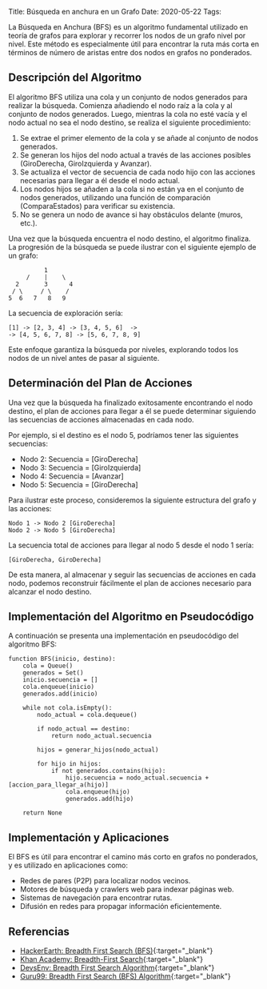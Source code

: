 Title: Búsqueda en anchura en un Grafo
Date: 2020-05-22
Tags: 

La Búsqueda en Anchura (BFS) es un algoritmo fundamental utilizado en teoría de grafos para explorar y recorrer los nodos de un grafo nivel por nivel. Este método es especialmente útil para encontrar la ruta más corta en términos de número de aristas entre dos nodos en grafos no ponderados.

## Descripción del Algoritmo

El algoritmo BFS utiliza una cola y un conjunto de nodos generados para realizar la búsqueda. Comienza añadiendo el nodo raíz a la cola y al conjunto de nodos generados. Luego, mientras la cola no esté vacía y el nodo actual no sea el nodo destino, se realiza el siguiente procedimiento:

1. Se extrae el primer elemento de la cola y se añade al conjunto de nodos generados.
2. Se generan los hijos del nodo actual a través de las acciones posibles (GiroDerecha, GiroIzquierda y Avanzar).
3. Se actualiza el vector de secuencia de cada nodo hijo con las acciones necesarias para llegar a él desde el nodo actual.
4. Los nodos hijos se añaden a la cola si no están ya en el conjunto de nodos generados, utilizando una función de comparación (ComparaEstados) para verificar su existencia.
5. No se genera un nodo de avance si hay obstáculos delante (muros, etc.).

Una vez que la búsqueda encuentra el nodo destino, el algoritmo finaliza. La progresión de la búsqueda se puede ilustrar con el siguiente ejemplo de un grafo:

```
          1
     /    |    \ 
  2       3      4
 / \     / \    /
5  6   7   8   9
```


La secuencia de exploración sería:

```
[1] -> [2, 3, 4] -> [3, 4, 5, 6]  ->
-> [4, 5, 6, 7, 8] -> [5, 6, 7, 8, 9]
```

Este enfoque garantiza la búsqueda por niveles, explorando todos los nodos de un nivel antes de pasar al siguiente.

## Determinación del Plan de Acciones

Una vez que la búsqueda ha finalizado exitosamente encontrando el nodo destino, el plan de acciones para llegar a él se puede determinar siguiendo las secuencias de acciones almacenadas en cada nodo.

Por ejemplo, si el destino es el nodo 5, podríamos tener las siguientes secuencias:

- Nodo 2: Secuencia = [GiroDerecha]
- Nodo 3: Secuencia = [GiroIzquierda]
- Nodo 4: Secuencia = [Avanzar]
- Nodo 5: Secuencia = [GiroDerecha]

Para ilustrar este proceso, consideremos la siguiente estructura del grafo y las acciones:

```
Nodo 1 -> Nodo 2 [GiroDerecha]
Nodo 2 -> Nodo 5 [GiroDerecha]
```


La secuencia total de acciones para llegar al nodo 5 desde el nodo 1 sería:

```
[GiroDerecha, GiroDerecha]
```


De esta manera, al almacenar y seguir las secuencias de acciones en cada nodo, podemos reconstruir fácilmente el plan de acciones necesario para alcanzar el nodo destino.

## Implementación del Algoritmo en Pseudocódigo

A continuación se presenta una implementación en pseudocódigo del algoritmo BFS:

```pseudo
function BFS(inicio, destino):
    cola = Queue()
    generados = Set()
    inicio.secuencia = []
    cola.enqueue(inicio)
    generados.add(inicio)
    
    while not cola.isEmpty():
        nodo_actual = cola.dequeue()
        
        if nodo_actual == destino:
            return nodo_actual.secuencia
        
        hijos = generar_hijos(nodo_actual)
        
        for hijo in hijos:
            if not generados.contains(hijo):
                hijo.secuencia = nodo_actual.secuencia + [accion_para_llegar_a(hijo)]
                cola.enqueue(hijo)
                generados.add(hijo)
    
    return None
```

## Implementación y Aplicaciones

El BFS es útil para encontrar el camino más corto en grafos no ponderados, y es utilizado en aplicaciones como:

- Redes de pares (P2P) para localizar nodos vecinos.
- Motores de búsqueda y crawlers web para indexar páginas web.
- Sistemas de navegación para encontrar rutas.
- Difusión en redes para propagar información eficientemente.

## Referencias

- [HackerEarth: Breadth First Search (BFS)](https://www.hackerearth.com/practice/algorithms/graphs/breadth-first-search/tutorial/){:target="_blank"}
- [Khan Academy: Breadth-First Search](https://www.khanacademy.org/computing/computer-science/algorithms/breadth-first-search/a/breadth-first-search){:target="_blank"}
- [DevsEnv: Breadth First Search Algorithm](https://www.devsenv.com/algorithms/breadth-first-search){:target="_blank"}
- [Guru99: Breadth First Search (BFS) Algorithm](https://www.guru99.com/breadth-first-search-algorithm.html){:target="_blank"}
